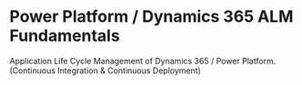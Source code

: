 # Power Platform / Dynamics 365 ALM Fundamentals
Application Life Cycle Management of Dynamics 365 / Power Platform. (Continuous Integration &amp; Continuous Deployment)
